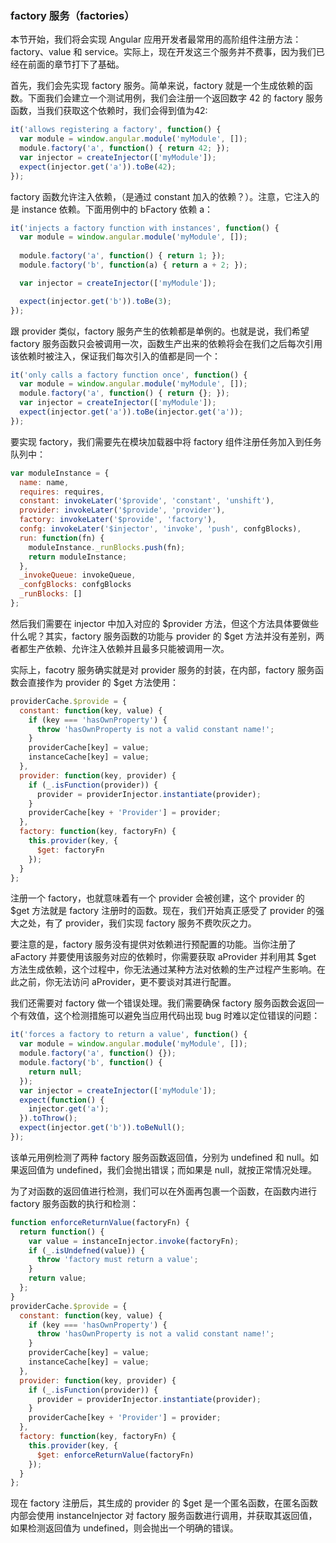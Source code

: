 ### factory 服务（factories）

本节开始，我们将会实现 Angular 应用开发者最常用的高阶组件注册方法： factory、value 和 service。实际上，现在开发这三个服务并不费事，因为我们已经在前面的章节打下了基础。

首先，我们会先实现 factory 服务。简单来说，factory 就是一个生成依赖的函数。下面我们会建立一个测试用例，我们会注册一个返回数字 42 的 factory 服务函数，当我们获取这个依赖时，我们会得到值为42:

```js
it('allows registering a factory', function() {
  var module = window.angular.module('myModule', []);
  module.factory('a', function() { return 42; });
  var injector = createInjector(['myModule']);
  expect(injector.get('a')).toBe(42);
});
```

factory 函数允许注入依赖，（是通过 constant 加入的依赖？）。注意，它注入的是 instance 依赖。下面用例中的 bFactory 依赖 a：

```js
it('injects a factory function with instances', function() {
  var module = window.angular.module('myModule', []);
  
  module.factory('a', function() { return 1; });
  module.factory('b', function(a) { return a + 2; });

  var injector = createInjector(['myModule']);

  expect(injector.get('b')).toBe(3);
});
```

跟 provider 类似，factory 服务产生的依赖都是单例的。也就是说，我们希望 factory 服务函数只会被调用一次，函数生产出来的依赖将会在我们之后每次引用该依赖时被注入，保证我们每次引入的值都是同一个：

```js
it('only calls a factory function once', function() {
  var module = window.angular.module('myModule', []);
  module.factory('a', function() { return {}; });
  var injector = createInjector(['myModule']);
  expect(injector.get('a')).toBe(injector.get('a'));
});
```

要实现 factory，我们需要先在模块加载器中将 factory 组件注册任务加入到任务队列中：

```js
var moduleInstance = {
  name: name,
  requires: requires,
  constant: invokeLater('$provide', 'constant', 'unshift'),
  provider: invokeLater('$provide', 'provider'),
  factory: invokeLater('$provide', 'factory'),
  confg: invokeLater('$injector', 'invoke', 'push', confgBlocks),
  run: function(fn) {
    moduleInstance._runBlocks.push(fn);
    return moduleInstance;
  },
  _invokeQueue: invokeQueue,
  _confgBlocks: confgBlocks
  _runBlocks: []
};
```

然后我们需要在 injector 中加入对应的 $provider 方法，但这个方法具体要做些什么呢？其实，factory 服务函数的功能与 provider 的 $get 方法并没有差别，两者都生产依赖、允许注入依赖并且最多只能被调用一次。

实际上，facotry 服务确实就是对 provider 服务的封装，在内部，factory 服务函数会直接作为 provider 的 $get 方法使用：

```js
providerCache.$provide = {
  constant: function(key, value) {
    if (key === 'hasOwnProperty') {
      throw 'hasOwnProperty is not a valid constant name!';
    }
    providerCache[key] = value;
    instanceCache[key] = value;
  },
  provider: function(key, provider) {
    if (_.isFunction(provider)) {
      provider = providerInjector.instantiate(provider);
    }
    providerCache[key + 'Provider'] = provider;
  },
  factory: function(key, factoryFn) {
    this.provider(key, {
      $get: factoryFn
    });
  }
};
```

注册一个 factory，也就意味着有一个 provider 会被创建，这个 provider 的 $get 方法就是 factory 注册时的函数。现在，我们开始真正感受了 provider 的强大之处，有了 provider，我们实现 factory 服务不费吹灰之力。

要注意的是，factory 服务没有提供对依赖进行预配置的功能。当你注册了 aFactory 并要使用该服务对应的依赖时，你需要获取 aProvider 并利用其 $get 方法生成依赖，这个过程中，你无法通过某种方法对依赖的生产过程产生影响。在此之前，你无法访问 aProvider，更不要谈对其进行配置。

我们还需要对 factory 做一个错误处理。我们需要确保 factory 服务函数会返回一个有效值，这个检测措施可以避免当应用代码出现 bug 时难以定位错误的问题：

```js
it('forces a factory to return a value', function() {
  var module = window.angular.module('myModule', []);
  module.factory('a', function() {});
  module.factory('b', function() {
    return null;
  });
  var injector = createInjector(['myModule']);
  expect(function() {
    injector.get('a');
  }).toThrow();
  expect(injector.get('b')).toBeNull();
});
```

该单元用例检测了两种 factory 服务函数返回值，分别为 undefined 和 null。如果返回值为 undefined，我们会抛出错误；而如果是 null，就按正常情况处理。

为了对函数的返回值进行检测，我们可以在外面再包裹一个函数，在函数内进行 factory 服务函数的执行和检测：

```js
function enforceReturnValue(factoryFn) {
  return function() {
    var value = instanceInjector.invoke(factoryFn);
    if (_.isUndefned(value)) {
      throw 'factory must return a value';
    }
    return value;
  };
}
providerCache.$provide = {
  constant: function(key, value) {
    if (key === 'hasOwnProperty') {
      throw 'hasOwnProperty is not a valid constant name!';
    }
    providerCache[key] = value;
    instanceCache[key] = value;
  },
  provider: function(key, provider) {
    if (_.isFunction(provider)) {
      provider = providerInjector.instantiate(provider);
    }
    providerCache[key + 'Provider'] = provider;
  },
  factory: function(key, factoryFn) {
    this.provider(key, {
      $get: enforceReturnValue(factoryFn)
    });
  }
};
```

现在 factory 注册后，其生成的 provider 的 $get 是一个匿名函数，在匿名函数内部会使用 instanceInjector 对 factory 服务函数进行调用，并获取其返回值，如果检测返回值为 undefined，则会抛出一个明确的错误。
